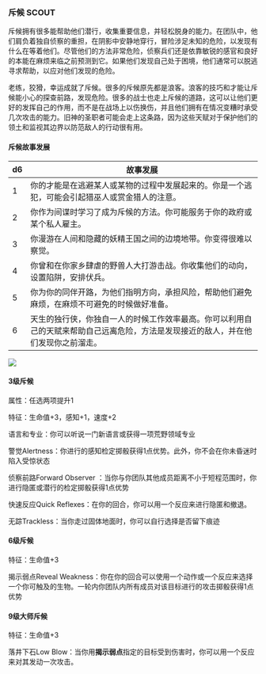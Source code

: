 ### 斥候 SCOUT

斥候拥有很多能帮助他们潜行，收集重要信息，并轻松脱身的能力。在团队中，他们肩负着独自侦察的重担，在阴影中安静地穿行，冒险涉足未知的危险，以发现有什么在等着他们。尽管他们的方法非常危险，侦察兵们还是依靠敏锐的感官和良好的本能在麻烦来临之前预测到它。如果他们发现自己处于困境，他们通常可以脱逃寻求帮助，以应对他们发现的危险。

老练，狡猾，幸运成就了斥候。很多的斥候原先都是浪客。浪客的技巧和才能让斥候能小心的探查前路，发现危险。很多的战士也走上斥候的道路，这可以让他们更好的发挥自己的作用，而不是在战场上以伤换伤，并且他们拥有在情况变糟时承受几次攻击的能力。旧神的圣职者可能会走上这条路，因为这些天赋对于保护他们的领土和监视其边界以防范敌人的行动很有用。

#### 斥候故事发展

<table>
<thead>
<tr class="header">
<th>d6</th>
<th>故事发展</th>
</tr>
</thead>
<tbody>
<tr class="odd">
<td>1</td>
<td>你的才能是在逃避某人或某物的过程中发展起来的。你是一个逃犯，可能会引起猎巫人或赏金猎人的注意。</td>
</tr>
<tr class="even">
<td>2</td>
<td>你作为间谍时学习了成为斥候的方法。你可能服务于你的政府或某个私人雇主。</td>
</tr>
<tr class="odd">
<td>3</td>
<td>你漫游在人间和隐藏的妖精王国之间的边境地带。你变得很难以察觉。</td>
</tr>
<tr class="even">
<td>4</td>
<td>你曾和在你家乡肆虐的野兽人大打游击战。你收集他们的动向，设置陷阱，安排伏兵。</td>
</tr>
<tr class="odd">
<td>5</td>
<td>你为你的同伴开路，为他们指明方向，承担风险，帮助他们避免麻烦，在麻烦不可避免的时候做好准备。</td>
</tr>
<tr class="even">
<td>6</td>
<td>天生的独行侠，你独自一人的时候工作效率最高。你可以利用自己的天赋来帮助自己远离危险，方法是发现接近的敌人，并在他们发现你之前溜走。</td>
</tr>
</tbody>
</table>

![](https://sdlpic.oss-cn-beijing.aliyuncs.com/pic/scout.jpg)

#### 3级斥候

属性：任选两项提升1

特征：生命值+3，感知+1，速度+2

语言和专业：你可以听说一门新语言或获得一项荒野领域专业

警觉Alertness：你进行的感知检定掷骰获得1点优势。此外，你不会在你未昏迷时陷入受惊状态

侦察前路Forward Observer
：当你与你团队其他成员距离不小于短程范围时，你进行隐匿或潜行的检定掷骰获得1点优势

快速反应Quick Reflexes：在你的回合，你可以用一个反应来进行隐匿和撤退。

无踪Trackless：当你走过固体地面时，你可以自行选择是否留下痕迹

#### 6级斥候

特征：生命值+3

揭示弱点Reveal
Weakness：你在你的回合可以使用一个动作或一个反应来选择一个你可触及的生物。一轮内你团队内所有成员对该目标进行的攻击掷骰获得1点优势

#### 9级大师斥候

特征：生命值+3

落井下石Low
Blow：当你用**揭示弱点**指定的目标受到伤害时，你可以用一个反应来对其发动一次攻击。
